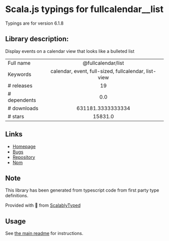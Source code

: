 
# Scala.js typings for fullcalendar__list

Typings are for version 6.1.8

## Library description:
Display events on a calendar view that looks like a bulleted list

|                    |                 |
| ------------------ | :-------------: |
| Full name          | @fullcalendar/list |
| Keywords           | calendar, event, full-sized, fullcalendar, list-view |
| # releases         | 19 |
| # dependents       | 0.0 |
| # downloads        | 631181.3333333334 |
| # stars            | 15831.0 |

## Links
- [Homepage](https://fullcalendar.io/docs/list-view)
- [Bugs](https://fullcalendar.io/reporting-bugs)
- [Repository](https://github.com/fullcalendar/fullcalendar)
- [Npm](https://www.npmjs.com/package/%40fullcalendar%2Flist)
    


## Note
This library has been generated from typescript code from first party type definitions.

Provided with :purple_heart: from [ScalablyTyped](https://github.com/oyvindberg/ScalablyTyped)

## Usage
See [the main readme](../../readme.md) for instructions.


